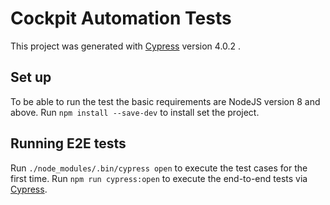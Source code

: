 # Cockpit Automation Tests

This project was generated with [Cypress](https://www.cypress.io/) version 4.0.2 .

## Set up

To be able to run the test the basic requirements are NodeJS version 8 and above.
Run `npm install --save-dev` to install set the project.

## Running E2E tests

Run `./node_modules/.bin/cypress open` to execute the test cases for the first time.
Run `npm run cypress:open` to execute the end-to-end tests via [Cypress](https://www.cypress.io/).

